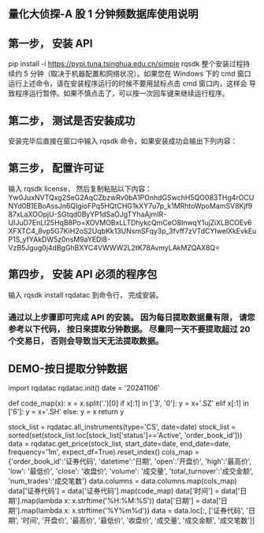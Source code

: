 ## 量化大侦探-A 股 1 分钟频数据库使用说明
## 第一步， 安装 API
pip install -i https://pypi.tuna.tsinghua.edu.cn/simple rqsdk
整个安装过程持续约 5 分钟（取决于机器配置和网络状况）。如果您在 Windows 下的
cmd 窗口运行上述命令，请在安装程序运行的时候不要用鼠标点击 cmd 窗口内，这样会
导致程序运行暂停。如果不慎点击了，可以按一次回车键来继续运行程序。

## 第二步， 测试是否安装成功
安装完毕后直接在窗口中输入 rqsdk 命令，如果安装成功会输出下列内容：

## 第三步， 配置许可证
输入 rqsdk license， 然后复制粘贴以下内容：
Yw0JuxNVTQxg2SeG2AqCZbzwRv0bA1POnhdGSwchH5QO083THg4rOCUNYd0B1EBoAssJn6QIgioFPq5HQtCHG1kXY7u7p_k1MRhtoWpoMamSV8Kjf987xLaXOOpjU-SGtqd0ByYP1dSaOJgTYhaAjmIR-UIJuD7EnLI25HqB8Po=XOVMOBxLLTDhykcQmCeO8InwqY1ujZiXLBCOEv6XFXTC4_8vp5G7KiH2oS2UqbKk13UNsmSFqy3p_3fvff7zVTdCYIwelXkEvkEuP1S_yfYAkDW5z0nsM9aYEDl8-VzB5Jgug0j4dBgGhBXYC4VWWW2L2tK78AvmyLAkMZQAX8Q=

## 第四步， 安装 API 必须的程序包
输入 rqsdk install rqdatac 到命令行， 完成安装。

### 通过以上步骤即可完成 API 的安装。 因为每日提取数据量有限， 请您参考以下代码， 按日来提取分钟数据。 尽量同一天不要提取超过 20 个交易日， 否则会导致当天无法提取数据。

## DEMO-按日提取分钟数据

import rqdatac
rqdatac.init()
date = '20241106'

def code_map(x):
    x = x.split('.')[0]
    if x[:1] in ['3', '0']:
        y = x+'.SZ'
    elif x[:1] in ['6']:
        y = x+'.SH'
    else:
        y = x
    return y

stock_list = rqdatac.all_instruments(type='CS', date=date)
stock_list = sorted(set(stock_list.loc[stock_list['status']=='Active', 'order_book_id']))
data = rqdatac.get_price(stock_list, start_date=date, end_date=date, frequency='1m',
expect_df=True).reset_index()
cols_map = {'order_book_id':'证券代码', 'datetime':'日期', 'open':'开盘价', 'high':'最高价',
            'low': '最低价', 'close': '收盘价', 'volume': '成交量', 'total_turnover':'成交金额',
            'num_trades':'成交笔数'}
data.columns = data.columns.map(cols_map)
data['证券代码'] = data['证券代码'].map(code_map)
data['时间'] = data['日期'].map(lambda x: x.strftime('%H:%M:%S'))
data['日期'] = data['日期'].map(lambda x: x.strftime('%Y%m%d'))
data = data.loc[:, ['证券代码', '日期', '时间', '开盘价', '最高价', '最低价', '收盘价', '成交量', '成交金额', '成交笔数']]
